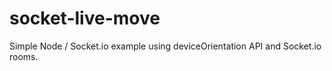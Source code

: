 # socket-live-move
Simple Node / Socket.io example using deviceOrientation API and Socket.io rooms.
